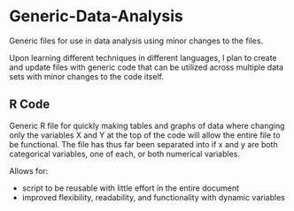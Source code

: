 # Generic-Data-Analysis
Generic files for use in data analysis using minor changes to the files.

Upon learning different techniques in different languages, I plan to create and update files with generic code that can be utilized across multiple data sets with minor changes to the code itself.

## R Code
Generic R file for quickly making tables and graphs of data where changing only the variables X and Y at the top of the code will allow the entire file to be functional. The file has thus far been separated into if x and y are both categorical variables, one of each, or both numerical variables.

Allows for:
- script to be reusable with little effort in the entire document
- improved flexibility, readability, and functionality with dynamic variables
